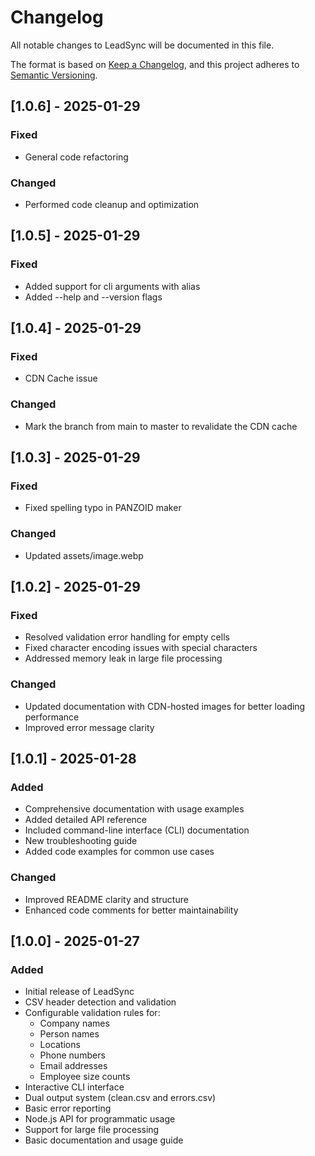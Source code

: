 # Changelog

All notable changes to LeadSync will be documented in this file.

The format is based on [Keep a Changelog](https://keepachangelog.com/en/1.0.0/),
and this project adheres to [Semantic Versioning](https://semver.org/spec/v2.0.0.html).

## [1.0.6] - 2025-01-29

### Fixed

- General code refactoring

### Changed

- Performed code cleanup and optimization

## [1.0.5] - 2025-01-29

### Fixed

- Added support for cli arguments with alias
- Added --help and --version flags

## [1.0.4] - 2025-01-29

### Fixed

- CDN Cache issue

### Changed

- Mark the branch from main to master to revalidate the CDN cache

## [1.0.3] - 2025-01-29

### Fixed

- Fixed spelling typo in PANZOID maker

### Changed

- Updated assets/image.webp

## [1.0.2] - 2025-01-29

### Fixed

- Resolved validation error handling for empty cells
- Fixed character encoding issues with special characters
- Addressed memory leak in large file processing

### Changed

- Updated documentation with CDN-hosted images for better loading performance
- Improved error message clarity

## [1.0.1] - 2025-01-28

### Added

- Comprehensive documentation with usage examples
- Added detailed API reference
- Included command-line interface (CLI) documentation
- New troubleshooting guide
- Added code examples for common use cases

### Changed

- Improved README clarity and structure
- Enhanced code comments for better maintainability

## [1.0.0] - 2025-01-27

### Added

- Initial release of LeadSync
- CSV header detection and validation
- Configurable validation rules for:
  - Company names
  - Person names
  - Locations
  - Phone numbers
  - Email addresses
  - Employee size counts
- Interactive CLI interface
- Dual output system (clean.csv and errors.csv)
- Basic error reporting
- Node.js API for programmatic usage
- Support for large file processing
- Basic documentation and usage guide
